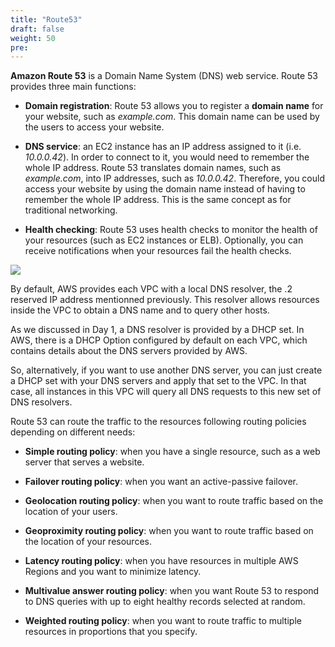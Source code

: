 ```yaml
---
title: "Route53"
draft: false
weight: 50
pre: 
---
```


**Amazon Route 53** is a Domain Name System (DNS) web service. Route 53 provides three main functions:

* **Domain registration**: Route 53 allows you to register a **domain name** for your website, such as _example.com_. This domain name can be used by the users to access your website.

* **DNS service**: an EC2 instance has an IP address assigned to it (i.e. _10.0.0.42_). In order to connect to it, you would need to remember the whole IP address. Route 53 translates domain names, such as _example.com_, into IP addresses, such as _10.0.0.42_. Therefore, you could access your website by using the domain name instead of having to remember the whole IP address. This is the same concept as for traditional networking.

* **Health checking**: Route 53 uses health checks to monitor the health of your resources (such as EC2 instances or ELB). Optionally, you can receive notifications when your resources fail the health checks.

<img src='/images/how-route-53-routes-traffic.png'>


By default, AWS provides each VPC with a local DNS resolver, the .2 reserved IP address mentionned previously. This resolver allows resources inside the VPC to obtain a DNS name and to query other hosts.

As we discussed in Day 1, a DNS resolver is provided by a DHCP set. In AWS, there is a DHCP Option configured by default on each VPC, which contains details about the DNS servers provided by AWS.

So, alternatively, if you want to use another DNS server, you can just create a DHCP set with your DNS servers and apply that set to the VPC. In that case, all instances in this VPC will query all DNS requests to this new set of DNS resolvers.


Route 53 can route the traffic to the resources following routing policies depending on different needs:

* **Simple routing policy**: when you have a single resource, such as a web server that serves a website. 

* **Failover routing policy**: when you want an active-passive failover.

* **Geolocation routing policy**: when you want to route traffic based on the location of your users.

* **Geoproximity routing policy**: when you want to route traffic based on the location of your resources.

* **Latency routing policy**: when you have resources in multiple AWS Regions and you want to minimize latency.

* **Multivalue answer routing policy**: when you want Route 53 to respond to DNS queries with up to eight healthy records selected at random.

* **Weighted routing policy**: when you want to route traffic to multiple resources in proportions that you specify.

